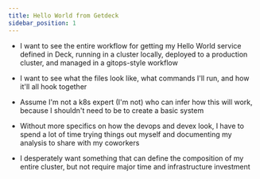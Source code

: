 ```yaml
---
title: Hello World from Getdeck
sidebar_position: 1
---
```


* I want to see the entire workflow for getting my Hello World service defined in Deck, running in a cluster locally, deployed to a production cluster, and managed in a gitops-style workflow
* I want to see what the files look like, what commands I'll run, and how it'll all hook together
* Assume I'm not a k8s expert (I'm not) who can infer how this will work, because I shouldn't need to be to create a basic system
* Without more specifics on how the devops and devex look, I have to spend a lot of time trying things out myself and documenting my analysis to share with my coworkers

*  I desperately want something that can define the composition of my entire cluster, but not require major time and infrastructure investment